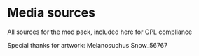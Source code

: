Media sources
=============

All sources for the mod pack, included here for GPL compliance




Special thanks for artwork:
Melanosuchus
Snow_56767
